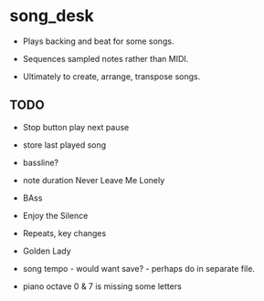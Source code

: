 # song_desk

- Plays backing and beat for some songs.
- Sequences sampled notes rather than MIDI.

- Ultimately to create, arrange, transpose songs.

## TODO

- Stop button play next pause
- store last played song
- bassline?
- note duration
    Never Leave Me Lonely
- BAss
-   Enjoy the Silence

- Repeats, key changes
-   Golden Lady


- song tempo - would want save? - perhaps do in separate file.
- piano octave 0 & 7 is missing some letters
